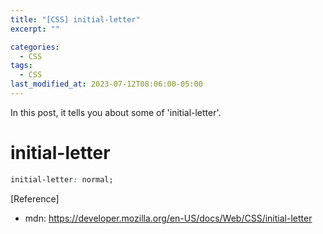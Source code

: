 ```yaml
---
title: "[CSS] initial-letter"
excerpt: ""

categories:
  - CSS
tags:
  - CSS
last_modified_at: 2023-07-12T08:06:00-05:00
---
```


In this post, it tells you about some of 'initial-letter'.

# initial-letter

```css
initial-letter: normal;
```

[Reference]

- mdn: <https://developer.mozilla.org/en-US/docs/Web/CSS/initial-letter>
